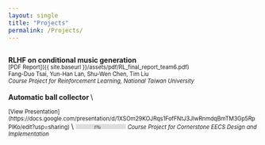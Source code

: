 ```yaml
---
layout: single
title: "Projects"
permalink: /Projects/
---
```

\
<span style="font-size: 1.0em; font-weight: bold; line-height: 1.0;">RLHF on conditional music generation
</span> \
<span style="font-size: 0.8em;">
[PDF Report]({{ site.baseurl }}/assets/pdf/RL_final_report_team6.pdf)
</span> \
<span style="font-size: 0.8em;">
Fang-Duo Tsai, Yun-Han Lan, Shu-Wen Chen, Tim Liu 
</span> \
<span style="font-size: 0.8em; font-style: italic;">
Course Project for Reinforcement Learning, National Taiwan University
</span>
\
\
<span style="font-size: 1.0em; font-weight: bold; line-height: 1.0;">Automatic ball collector
</span> \
<!-- Google Slides Presentation -->
<span style="font-size: 0.8em;">
[View Presentation](https://docs.google.com/presentation/d/1XSOm29KOJRqs1FofFNtJ3JlwRnmdqBmTM3Gp5RpPIKo/edit?usp=sharing)
</span> \
<!-- YouTube Video -->
<iframe width="20%" height="10" src="https://www.youtube.com/embed/E3fbKzJhypY" frameborder="0" allow="accelerometer; autoplay; clipboard-write; encrypted-media; gyroscope; picture-in-picture" allowfullscreen></iframe>
<span style="font-size: 0.8em; font-style: italic;">
Course Project for Cornerstone EECS Design and Implementation
</span>
